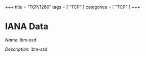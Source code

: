 +++
title = "TCP/1260"
tags = [ "TCP" ]
categories = [ "TCP" ]
+++

# IANA Data

_Name:_ ibm-ssd

_Description:_ ibm-ssd

